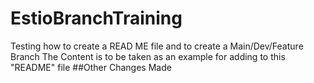 # EstioBranchTraining
Testing how to create a READ ME file and to create a Main/Dev/Feature Branch 
The Content is to be taken as an example for adding to this "README" file
##Other Changes Made